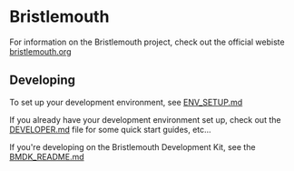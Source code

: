 # Bristlemouth

For information on the Bristlemouth project, check out the official webiste [bristlemouth.org](https://bristlemouth.org)

## Developing

To set up your development environment, see [ENV_SETUP.md](ENV_SETUP.md)

If you already have your development environment set up, check out the [DEVELOPER.md](DEVELOPER.md) file for some quick start guides, etc...

If you're developing on the Bristlemouth Development Kit, see the [BMDK_README.md](./src/apps/bm_devkit/BMDK_README.md)
